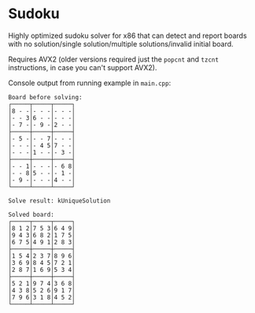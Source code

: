 # Sudoku

Highly optimized sudoku solver for x86 that can detect and report boards with no solution/single solution/multiple solutions/invalid initial board.

Requires AVX2 (older versions required just the `popcnt` and `tzcnt` instructions, in case you can't support AVX2).

Console output from running example in `main.cpp`:

```
Board before solving:
┌─────┬─────┬─────┐
│8 - -│- - -│- - -│
│- - 3│6 - -│- - -│
│- 7 -│- 9 -│2 - -│
├─────┼─────┼─────┤
│- 5 -│- - 7│- - -│
│- - -│- 4 5│7 - -│
│- - -│1 - -│- 3 -│
├─────┼─────┼─────┤
│- - 1│- - -│- 6 8│
│- - 8│5 - -│- 1 -│
│- 9 -│- - -│4 - -│
└─────┴─────┴─────┘

Solve result: kUniqueSolution

Solved board:
┌─────┬─────┬─────┐
│8 1 2│7 5 3│6 4 9│
│9 4 3│6 8 2│1 7 5│
│6 7 5│4 9 1│2 8 3│
├─────┼─────┼─────┤
│1 5 4│2 3 7│8 9 6│
│3 6 9│8 4 5│7 2 1│
│2 8 7│1 6 9│5 3 4│
├─────┼─────┼─────┤
│5 2 1│9 7 4│3 6 8│
│4 3 8│5 2 6│9 1 7│
│7 9 6│3 1 8│4 5 2│
└─────┴─────┴─────┘
```
